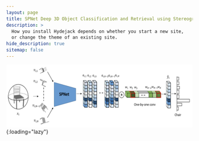 ```yaml
---
layout: page
title: SPNet Deep 3D Object Classification and Retrieval using Stereographic Porjection
description: >
  How you install Hydejack depends on whether you start a new site,
  or change the theme of an existing site.
hide_description: true
sitemap: false
---
```


![SPNet](../assets/img/docs/spnet.png){:loading="lazy"}